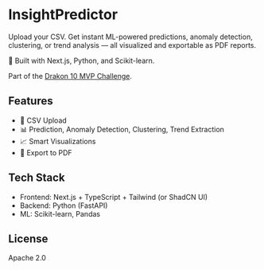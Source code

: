 # InsightPredictor

Upload your CSV. Get instant ML-powered predictions, anomaly detection, clustering, or trend analysis — all visualized and exportable as PDF reports.

🚀 Built with Next.js, Python, and Scikit-learn.

Part of the [Drakon 10 MVP Challenge](https://github.com/SagarSreekumarPillai).

## Features
- 📁 CSV Upload
- 📊 Prediction, Anomaly Detection, Clustering, Trend Extraction
- 📈 Smart Visualizations
- 📄 Export to PDF

## Tech Stack
- Frontend: Next.js + TypeScript + Tailwind (or ShadCN UI)
- Backend: Python (FastAPI)
- ML: Scikit-learn, Pandas

## License
Apache 2.0
